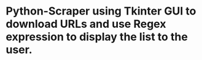 # Python-Scraper using Tkinter GUI to download URLs and use Regex expression to display the list to the user.
